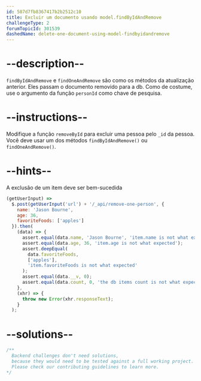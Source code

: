 ```yaml
---
id: 587d7fb8367417b2b2512c10
title: Excluir um documento usando model.findByIdAndRemove
challengeType: 2
forumTopicId: 301539
dashedName: delete-one-document-using-model-findbyidandremove
---
```


# --description--

`findByIdAndRemove` e `findOneAndRemove` são como os métodos da atualização anterior. Eles passam o documento removido para a db. Como de costume, use o argumento da função `personId` como chave de pesquisa.

# --instructions--

Modifique a função `removeById` para excluir uma pessoa pelo `_id` da pessoa. Você deve usar um dos métodos `findByIdAndRemove()` ou `findOneAndRemove()`.

# --hints--

A exclusão de um item deve ser bem-sucedida

```js
(getUserInput) =>
  $.post(getUserInput('url') + '/_api/remove-one-person', {
    name: 'Jason Bourne',
    age: 36,
    favoriteFoods: ['apples']
  }).then(
    (data) => {
      assert.equal(data.name, 'Jason Bourne', 'item.name is not what expected');
      assert.equal(data.age, 36, 'item.age is not what expected');
      assert.deepEqual(
        data.favoriteFoods,
        ['apples'],
        'item.favoriteFoods is not what expected'
      );
      assert.equal(data.__v, 0);
      assert.equal(data.count, 0, 'the db items count is not what expected');
    },
    (xhr) => {
      throw new Error(xhr.responseText);
    }
  );
```

# --solutions--

```js
/**
  Backend challenges don't need solutions, 
  because they would need to be tested against a full working project. 
  Please check our contributing guidelines to learn more.
*/
```
